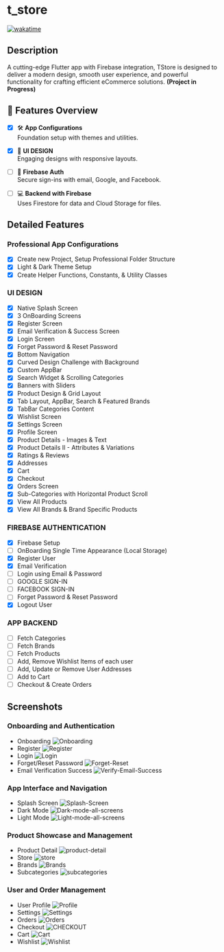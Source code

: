 # t_store

[![wakatime](https://wakatime.com/badge/user/018c9017-daf8-45c1-be71-8b16fd238022/project/018dce88-f188-421c-bcff-7e46f8f2e7ed.svg)](https://wakatime.com/@mahmoud_hamdy/projects/gcnjzeqylb)

## Description

A cutting-edge Flutter app with Firebase integration, TStore is designed to deliver a modern design, smooth user experience, and powerful functionality for crafting efficient eCommerce solutions. **(Project in Progress)**

## 🌟 Features Overview

- [x] 🛠 **App Configurations**  
      Foundation setup with themes and utilities.

- [x] 🎨 **UI DESIGN**  
      Engaging designs with responsive layouts.

- [ ] 🔐 **Firebase Auth**  
      Secure sign-ins with email, Google, and Facebook.

- [ ] 💻 **Backend with Firebase**  
      Uses Firestore for data and Cloud Storage for files.

## Detailed Features

### Professional App Configurations

- [x] Create new Project, Setup Professional Folder Structure
- [x] Light & Dark Theme Setup
- [x] Create Helper Functions, Constants, & Utility Classes

### UI DESIGN

- [x] Native Splash Screen
- [x] 3 OnBoarding Screens
- [x] Register Screen
- [x] Email Verification & Success Screen
- [x] Login Screen
- [x] Forget Password & Reset Password
- [x] Bottom Navigation
- [x] Curved Design Challenge with Background
- [x] Custom AppBar
- [x] Search Widget & Scrolling Categories
- [x] Banners with Sliders
- [x] Product Design & Grid Layout
- [x] Tab Layout, AppBar, Search & Featured Brands
- [x] TabBar Categories Content
- [x] Wishlist Screen
- [x] Settings Screen
- [x] Profile Screen
- [x] Product Details - Images & Text
- [x] Product Details II - Attributes & Variations
- [x] Ratings & Reviews
- [x] Addresses
- [x] Cart
- [x] Checkout
- [x] Orders Screen
- [x] Sub-Categories with Horizontal Product Scroll
- [x] View All Products
- [x] View All Brands & Brand Specific Products

### FIREBASE AUTHENTICATION

- [x] Firebase Setup
- [ ] OnBoarding Single Time Appearance (Local Storage)
- [x] Register User
- [x] Email Verification
- [ ] Login using Email & Password
- [ ] GOOGLE SIGN-IN
- [ ] FACEBOOK SIGN-IN
- [ ] Forget Password & Reset Password
- [x] Logout User

### APP BACKEND

- [ ] Fetch Categories
- [ ] Fetch Brands
- [ ] Fetch Products
- [ ] Add, Remove Wishlist Items of each user
- [ ] Add, Update or Remove User Addresses
- [ ] Add to Cart
- [ ] Checkout & Create Orders

## Screenshots

### Onboarding and Authentication

- Onboarding ![Onboarding](assets/screenshots/Onboarding.png)
- Register ![Register](assets/screenshots/Register.png)
- Login ![Login](assets/screenshots/Login.png)
- Forget/Reset Password ![Forget-Reset](assets/screenshots/Forget-Reset.png)
- Email Verification Success ![Verify-Email-Success](assets/screenshots/Verify-Email-Success.png)

### App Interface and Navigation

- Splash Screen ![Splash-Screen](assets/screenshots/Splash-Screen.png)
- Dark Mode ![Dark-mode-all-screens](assets/screenshots/Dark-mode-all-screens.png)
- Light Mode ![Light-mode-all-screens](assets/screenshots/Light-mode-all-screens-image.png)

### Product Showcase and Management

- Product Detail ![product-detail](assets/screenshots/product-detail.png)
- Store ![store](assets/screenshots/store.png)
- Brands ![Brands](assets/screenshots/Brands.png)
- Subcategories ![subcategories](assets/screenshots/subcategories.png)

### User and Order Management

- User Profile ![Profile](assets/screenshots/Profile.png)
- Settings ![Settings](assets/screenshots/Settings.png)
- Orders ![Orders](assets/screenshots/Orders.png)
- Checkout ![CHECKOUT](assets/screenshots/CHECKOUT.png)
- Cart ![ Cart](assets/screenshots/Cart.png)
- Wishlist ![Wishlist](assets/screenshots/Wishlist.png)
